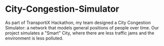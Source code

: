 # City-Congestion-Simulator

As part of TransportiX Hackathon, my team designed a City Congestion Simulator: a network that models general positions of people over time.
Our project simulates a "Smart" City, where there are less traffic jams and the environment is less polluted.
